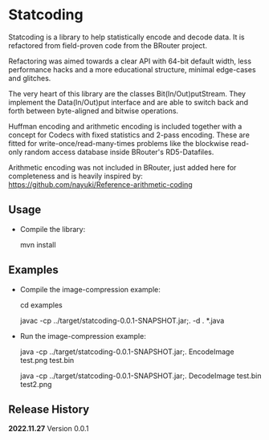 Statcoding
==========

Statcoding is a library to help statistically encode and decode data. It is refactored from field-proven code from the BRouter project.

Refactoring was aimed towards a clear API with 64-bit default width, less performance hacks and a more educational structure, minimal edge-cases and glitches.

The very heart of this library are the classes Bit(In/Out)putStream. They implement the Data(In/Out)put interface and are able to switch back and forth between byte-aligned and bitwise operations.

Huffman encoding and arithmetic encoding is included together with a concept for Codecs with fixed statistics and 2-pass encoding. These are fitted for write-once/read-many-times problems like the blockwise read-only random access database inside BRouter's RD5-Datafiles.

Arithmetic encoding was not included in BRouter, just added here for completeness and is heavily inspired by: https://github.com/nayuki/Reference-arithmetic-coding


Usage
-----

 - Compile the library:

   mvn install

Examples
--------

 - Compile the image-compression example:

   cd examples

   javac -cp ../target/statcoding-0.0.1-SNAPSHOT.jar;. -d . *.java

 - Run the image-compression example:

   java -cp ../target/statcoding-0.0.1-SNAPSHOT.jar;. EncodeImage test.png test.bin

   java -cp ../target/statcoding-0.0.1-SNAPSHOT.jar;. DecodeImage test.bin test2.png


Release History
---------------

**2022.11.27** Version 0.0.1
